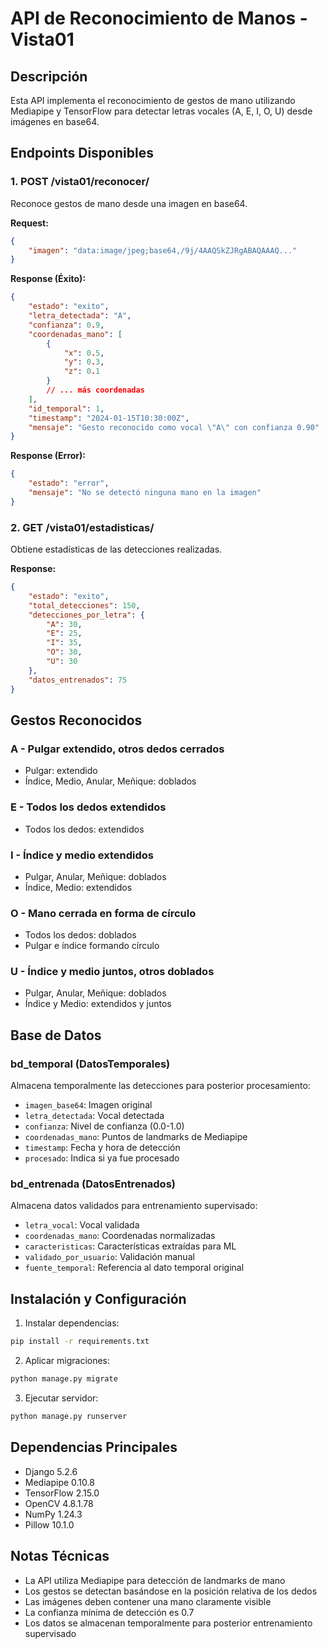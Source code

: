 # API de Reconocimiento de Manos - Vista01

## Descripción
Esta API implementa el reconocimiento de gestos de mano utilizando Mediapipe y TensorFlow para detectar letras vocales (A, E, I, O, U) desde imágenes en base64.

## Endpoints Disponibles

### 1. POST /vista01/reconocer/
Reconoce gestos de mano desde una imagen en base64.

**Request:**
```json
{
    "imagen": "data:image/jpeg;base64,/9j/4AAQSkZJRgABAQAAAQ..."
}
```

**Response (Éxito):**
```json
{
    "estado": "exito",
    "letra_detectada": "A",
    "confianza": 0.9,
    "coordenadas_mano": [
        {
            "x": 0.5,
            "y": 0.3,
            "z": 0.1
        }
        // ... más coordenadas
    ],
    "id_temporal": 1,
    "timestamp": "2024-01-15T10:30:00Z",
    "mensaje": "Gesto reconocido como vocal \"A\" con confianza 0.90"
}
```

**Response (Error):**
```json
{
    "estado": "error",
    "mensaje": "No se detectó ninguna mano en la imagen"
}
```

### 2. GET /vista01/estadisticas/
Obtiene estadísticas de las detecciones realizadas.

**Response:**
```json
{
    "estado": "exito",
    "total_detecciones": 150,
    "detecciones_por_letra": {
        "A": 30,
        "E": 25,
        "I": 35,
        "O": 30,
        "U": 30
    },
    "datos_entrenados": 75
}
```

## Gestos Reconocidos

### A - Pulgar extendido, otros dedos cerrados
- Pulgar: extendido
- Índice, Medio, Anular, Meñique: doblados

### E - Todos los dedos extendidos
- Todos los dedos: extendidos

### I - Índice y medio extendidos
- Pulgar, Anular, Meñique: doblados
- Índice, Medio: extendidos

### O - Mano cerrada en forma de círculo
- Todos los dedos: doblados
- Pulgar e índice formando círculo

### U - Índice y medio juntos, otros doblados
- Pulgar, Anular, Meñique: doblados
- Índice y Medio: extendidos y juntos

## Base de Datos

### bd_temporal (DatosTemporales)
Almacena temporalmente las detecciones para posterior procesamiento:
- `imagen_base64`: Imagen original
- `letra_detectada`: Vocal detectada
- `confianza`: Nivel de confianza (0.0-1.0)
- `coordenadas_mano`: Puntos de landmarks de Mediapipe
- `timestamp`: Fecha y hora de detección
- `procesado`: Indica si ya fue procesado

### bd_entrenada (DatosEntrenados)
Almacena datos validados para entrenamiento supervisado:
- `letra_vocal`: Vocal validada
- `coordenadas_mano`: Coordenadas normalizadas
- `caracteristicas`: Características extraídas para ML
- `validado_por_usuario`: Validación manual
- `fuente_temporal`: Referencia al dato temporal original

## Instalación y Configuración

1. Instalar dependencias:
```bash
pip install -r requirements.txt
```

2. Aplicar migraciones:
```bash
python manage.py migrate
```

3. Ejecutar servidor:
```bash
python manage.py runserver
```

## Dependencias Principales
- Django 5.2.6
- Mediapipe 0.10.8
- TensorFlow 2.15.0
- OpenCV 4.8.1.78
- NumPy 1.24.3
- Pillow 10.1.0

## Notas Técnicas
- La API utiliza Mediapipe para detección de landmarks de mano
- Los gestos se detectan basándose en la posición relativa de los dedos
- Las imágenes deben contener una mano claramente visible
- La confianza mínima de detección es 0.7
- Los datos se almacenan temporalmente para posterior entrenamiento supervisado
